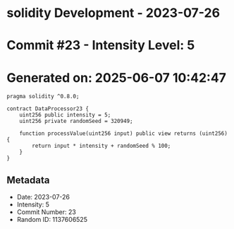 ﻿# solidity Development - 2023-07-26
# Commit #23 - Intensity Level: 5
# Generated on: 2025-06-07 10:42:47
```solidity
pragma solidity ^0.8.0;

contract DataProcessor23 {
    uint256 public intensity = 5;
    uint256 private randomSeed = 320949;

    function processValue(uint256 input) public view returns (uint256) {
        return input * intensity + randomSeed % 100;
    }
}
```
## Metadata
- Date: 2023-07-26
- Intensity: 5
- Commit Number: 23
- Random ID: 1137606525

